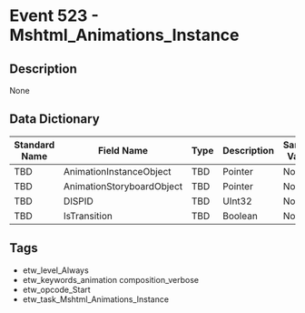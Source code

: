 # Event 523 - Mshtml_Animations_Instance

## Description
None

## Data Dictionary
|Standard Name|Field Name|Type|Description|Sample Value|
|---|---|---|---|---|
|TBD|AnimationInstanceObject|TBD|Pointer|None|None|
|TBD|AnimationStoryboardObject|TBD|Pointer|None|None|
|TBD|DISPID|TBD|UInt32|None|None|
|TBD|IsTransition|TBD|Boolean|None|None|

## Tags
* etw_level_Always
* etw_keywords_animation composition_verbose
* etw_opcode_Start
* etw_task_Mshtml_Animations_Instance